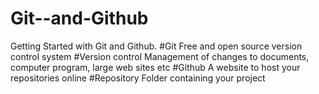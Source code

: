 # Git--and-Github
Getting Started with Git and Github.
#Git 
    Free and open source version control system
#Version control 
    Management of changes to documents, computer program, large web sites etc
#Github 
    A website to host your repositories online
#Repository 
    Folder containing your project
